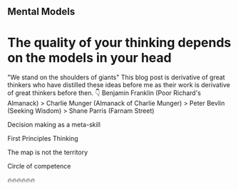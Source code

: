 ## Mental Models
# The quality of your thinking depends on the models in your head

"We stand on the shoulders of giants"
This blog post is derivative of great thinkers who have distilled these ideas before me as their work is derivative of great thinkers before then. 👇
Benjamin Franklin (Poor Richard's Almanack) > Charlie Munger (Almanack of Charlie Munger) > Peter Bevlin (Seeking Wisdom) > Shane Parris (Farnam Street)

Decision making as a meta-skill

First Principles Thinking

The map is not the territory 

Circle of competence


🔥🔥🔥🔥🔥🔥

